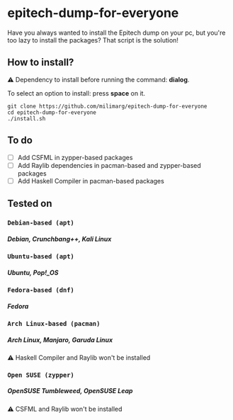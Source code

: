 # epitech-dump-for-everyone

Have you always wanted to install the Epitech dump on your pc, but you're too lazy to install the packages? That script is the solution!

## How to install?

:warning: Dependency to install before running the command: **dialog**.

To select an option to install: press **space** on it.

```shell
git clone https://github.com/milimarg/epitech-dump-for-everyone
cd epitech-dump-for-everyone
./install.sh
```

## To do

- [ ] Add CSFML in zypper-based packages
- [ ] Add Raylib dependencies in pacman-based and zypper-based packages
- [ ] Add Haskell Compiler in pacman-based packages

## Tested on

### `Debian-based (apt)`
##### Debian, Crunchbang++, Kali Linux

### `Ubuntu-based (apt)`
##### Ubuntu, Pop!_OS

### `Fedora-based (dnf)`
##### Fedora

### `Arch Linux-based (pacman)`
##### Arch Linux, Manjaro, Garuda Linux
:warning: Haskell Compiler and Raylib won't be installed

### `Open SUSE (zypper)`
##### OpenSUSE Tumbleweed, OpenSUSE Leap
:warning: CSFML and Raylib won't be installed
